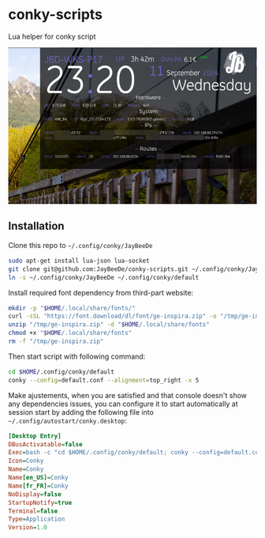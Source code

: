 # conky-scripts

Lua helper for conky script

![Screenshot](screenshot.png)

## Installation

Clone this repo to `~/.config/conky/JayBeeDe`

```bash
sudo apt-get install lua-json lua-socket
git clone git@github.com:JayBeeDe/conky-scripts.git ~/.config/conky/JayBeeDe
ln -s ~/.config/conky/JayBeeDe ~/.config/conky/default
```

Install required font dependency from third-part website:

```bash
mkdir -p "$HOME/.local/share/fonts/"
curl -sSL "https://font.download/dl/font/ge-inspira.zip" -o "/tmp/ge-inspira.zip"
unzip "/tmp/ge-inspira.zip" -d "$HOME/.local/share/fonts"
chmod +x "$HOME/.local/share/fonts"
rm -f "/tmp/ge-inspira.zip"
```

Then start script with following command:

```bash
cd $HOME/.config/conky/default
conky --config=default.conf --alignment=top_right -x 5
```

Make ajustements, when you are satisfied and that console doesn't show any dependencies issues, you can configure it to start automatically at session start by adding the following file into `~/.config/autostart/conky.desktop`:

```ini
[Desktop Entry]
DBusActivatable=false
Exec=bash -c "cd $HOME/.config/conky/default; conky --config=default.conf --alignment=top_right -x 5 --daemonize"
Icon=Conky
Name=Conky
Name[en_US]=Conky
Name[fr_FR]=Conky
NoDisplay=false
StartupNotify=true
Terminal=false
Type=Application
Version=1.0
```
